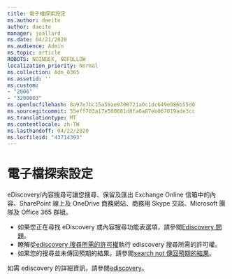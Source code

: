 ```yaml
---
title: 電子檔探索設定
ms.author: daeite
author: daeite
manager: joallard
ms.date: 04/21/2020
ms.audience: Admin
ms.topic: article
ROBOTS: NOINDEX, NOFOLLOW
localization_priority: Normal
ms.collection: Adm_O365
ms.assetid: ''
ms.custom:
- "2006"
- "3200003"
ms.openlocfilehash: 8a97e7bc15a59ae9300721a0c1dc649e986b55d0
ms.sourcegitcommit: 55eff703a17e500681d8fa6a87eb067019ade3cc
ms.translationtype: MT
ms.contentlocale: zh-TW
ms.lasthandoff: 04/22/2020
ms.locfileid: "43714393"
---
```

# <a name="ediscovery-settings"></a>電子檔探索設定

eDiscovery/內容搜尋可讓您搜尋、保留及匯出 Exchange Online 信箱中的內容、SharePoint 線上及 OneDrive 商務網站、商務用 Skype 交談、Microsoft 團隊及 Office 365 群組。

- 如果您正在尋找 eDiscovery 或內容搜尋功能表選項，請參閱[Ediscovery 問題](https://docs.microsoft.com/alchemyinsights/ediscovery-issues)。
- 瞭解從[ediscovery 搜尋所需的許可權](https://docs.microsoft.com/alchemyinsights/permissions-required-for-ediscovery-searches)執行 ediscovery 搜尋所需的許可權。
- 如果您的搜尋並未傳回預期的結果，請參閱[search not 傳回預期的結果](https://docs.microsoft.com/alchemyinsights/search-not-returning-expected-results)。

如需 ediscovery 的詳細資訊，請參閱[ediscovery](https://docs.microsoft.com/office365/securitycompliance/ediscovery)。

